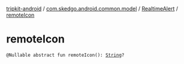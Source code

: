 [tripkit-android](../../index.md) / [com.skedgo.android.common.model](../index.md) / [RealtimeAlert](index.md) / [remoteIcon](./remote-icon.md)

# remoteIcon

`@Nullable abstract fun remoteIcon(): `[`String`](https://kotlinlang.org/api/latest/jvm/stdlib/kotlin/-string/index.html)`?`
